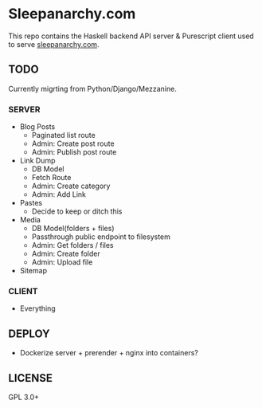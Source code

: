 # Sleepanarchy.com

This repo contains the Haskell backend API server & Purescript client used to
serve [sleepanarchy.com](https://sleepanarchy.com).

## TODO

Currently migrting from Python/Django/Mezzanine.

### SERVER

* Blog Posts
    * Paginated list route
    * Admin: Create post route
    * Admin: Publish post route
* Link Dump
    * DB Model
    * Fetch Route
    * Admin: Create category
    * Admin: Add Link
* Pastes
    * Decide to keep or ditch this
* Media
    * DB Model(folders + files)
    * Passthrough public endpoint to filesystem
    * Admin: Get folders / files
    * Admin: Create folder
    * Admin: Upload file
* Sitemap


### CLIENT

* Everything


## DEPLOY

* Dockerize server + prerender + nginx into containers?


## LICENSE

GPL 3.0+
